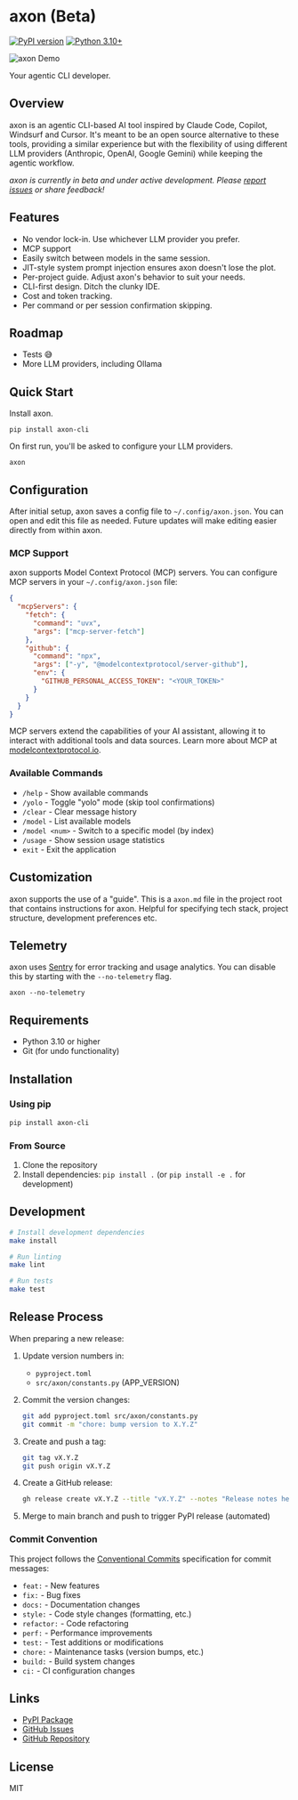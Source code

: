 # axon (Beta)

[![PyPI version](https://badge.fury.io/py/axon-cli.svg)](https://badge.fury.io/py/axon-cli)
[![Python 3.10+](https://img.shields.io/badge/python-3.10+-blue.svg)](https://www.python.org/downloads/)

![axon Demo](screenshot.gif)

Your agentic CLI developer.

## Overview

axon is an agentic CLI-based AI tool inspired by Claude Code, Copilot, Windsurf and Cursor. It's meant
to be an open source alternative to these tools, providing a similar experience but with the flexibility of
using different LLM providers (Anthropic, OpenAI, Google Gemini) while keeping the agentic workflow.

*axon is currently in beta and under active development. Please [report issues](https://github.com/geekforbrains/axon-cli/issues) or share feedback!*

## Features

- No vendor lock-in. Use whichever LLM provider you prefer.
- MCP support
- Easily switch between models in the same session.
- JIT-style system prompt injection ensures axon doesn't lose the plot.
- Per-project guide. Adjust axon's behavior to suit your needs.
- CLI-first design. Ditch the clunky IDE.
- Cost and token tracking.
- Per command or per session confirmation skipping.

## Roadmap

- Tests 😅
- More LLM providers, including Ollama

## Quick Start

Install axon.

```
pip install axon-cli
```

On first run, you'll be asked to configure your LLM providers.

```
axon
```

## Configuration

After initial setup, axon saves a config file to `~/.config/axon.json`. You can open and 
edit this file as needed. Future updates will make editing easier directly from within axon.

### MCP Support

axon supports Model Context Protocol (MCP) servers. You can configure MCP servers in your `~/.config/axon.json` file:

```json
{
  "mcpServers": {
    "fetch": {
      "command": "uvx",
      "args": ["mcp-server-fetch"]
    },
    "github": {
      "command": "npx",
      "args": ["-y", "@modelcontextprotocol/server-github"],
      "env": {
        "GITHUB_PERSONAL_ACCESS_TOKEN": "<YOUR_TOKEN>"
      }
    }
  }
}
```

MCP servers extend the capabilities of your AI assistant, allowing it to interact with additional tools and data sources. Learn more about MCP at [modelcontextprotocol.io](https://modelcontextprotocol.io/).

### Available Commands

- `/help` - Show available commands
- `/yolo` - Toggle "yolo" mode (skip tool confirmations)
- `/clear` - Clear message history
- `/model` - List available models
- `/model <num>` - Switch to a specific model (by index)
- `/usage` - Show session usage statistics
- `exit` - Exit the application

## Customization

axon supports the use of a "guide". This is a `axon.md` file in the project root that contains
instructions for axon. Helpful for specifying tech stack, project structure, development
preferences etc.

## Telemetry

axon uses [Sentry](https://sentry.io/) for error tracking and usage analytics. You can disable this by
starting with the `--no-telemetry` flag.

```
axon --no-telemetry
```

## Requirements

- Python 3.10 or higher
- Git (for undo functionality)

## Installation

### Using pip

```bash
pip install axon-cli
```

### From Source

1. Clone the repository
2. Install dependencies: `pip install .` (or `pip install -e .` for development)

## Development

```bash
# Install development dependencies
make install

# Run linting
make lint

# Run tests
make test
```

## Release Process

When preparing a new release:

1. Update version numbers in:
   - `pyproject.toml`
   - `src/axon/constants.py` (APP_VERSION)

2. Commit the version changes:
   ```bash
   git add pyproject.toml src/axon/constants.py
   git commit -m "chore: bump version to X.Y.Z"
   ```

3. Create and push a tag:
   ```bash
   git tag vX.Y.Z
   git push origin vX.Y.Z
   ```

4. Create a GitHub release:
   ```bash
   gh release create vX.Y.Z --title "vX.Y.Z" --notes "Release notes here"
   ```

5. Merge to main branch and push to trigger PyPI release (automated)

### Commit Convention

This project follows the [Conventional Commits](https://www.conventionalcommits.org/) specification for commit messages:

- `feat:` - New features
- `fix:` - Bug fixes
- `docs:` - Documentation changes
- `style:` - Code style changes (formatting, etc.)
- `refactor:` - Code refactoring
- `perf:` - Performance improvements
- `test:` - Test additions or modifications
- `chore:` - Maintenance tasks (version bumps, etc.)
- `build:` - Build system changes
- `ci:` - CI configuration changes

## Links

- [PyPI Package](https://pypi.org/project/axon-cli/)
- [GitHub Issues](https://github.com/geekforbrains/axon-cli/issues)
- [GitHub Repository](https://github.com/geekforbrains/axon-cli)

## License

MIT
